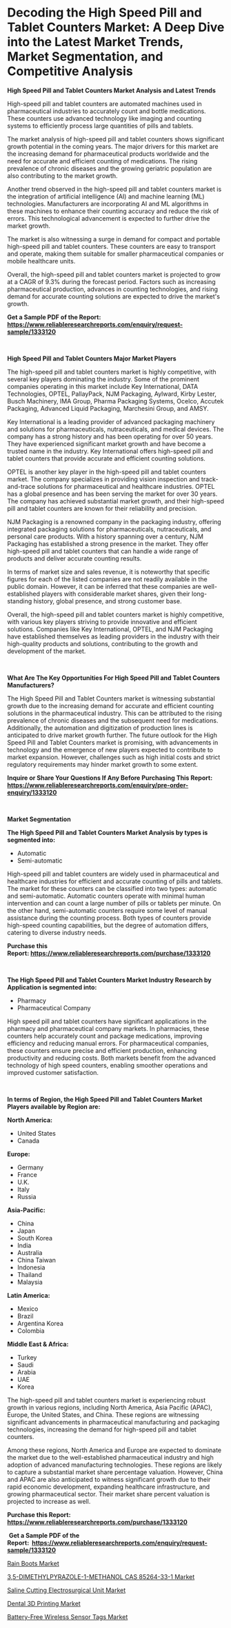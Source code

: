 <p><h1>Decoding the High Speed Pill and Tablet Counters Market: A Deep Dive into the Latest Market Trends, Market Segmentation, and Competitive Analysis</h1></p><p><strong>High Speed Pill and Tablet Counters Market Analysis and Latest Trends</strong></p>
<p><p>High-speed pill and tablet counters are automated machines used in pharmaceutical industries to accurately count and bottle medications. These counters use advanced technology like imaging and counting systems to efficiently process large quantities of pills and tablets.</p><p>The market analysis of high-speed pill and tablet counters shows significant growth potential in the coming years. The major drivers for this market are the increasing demand for pharmaceutical products worldwide and the need for accurate and efficient counting of medications. The rising prevalence of chronic diseases and the growing geriatric population are also contributing to the market growth.</p><p>Another trend observed in the high-speed pill and tablet counters market is the integration of artificial intelligence (AI) and machine learning (ML) technologies. Manufacturers are incorporating AI and ML algorithms in these machines to enhance their counting accuracy and reduce the risk of errors. This technological advancement is expected to further drive the market growth.</p><p>The market is also witnessing a surge in demand for compact and portable high-speed pill and tablet counters. These counters are easy to transport and operate, making them suitable for smaller pharmaceutical companies or mobile healthcare units.</p><p>Overall, the high-speed pill and tablet counters market is projected to grow at a CAGR of 9.3% during the forecast period. Factors such as increasing pharmaceutical production, advances in counting technologies, and rising demand for accurate counting solutions are expected to drive the market's growth.</p></p>
<p><strong>Get a Sample PDF of the Report:&nbsp; <a href="https://www.reliableresearchreports.com/enquiry/request-sample/1333120">https://www.reliableresearchreports.com/enquiry/request-sample/1333120</a></strong></p>
<p>&nbsp;</p>
<p><strong>High Speed Pill and Tablet Counters Major Market Players</strong></p>
<p><p>The high-speed pill and tablet counters market is highly competitive, with several key players dominating the industry. Some of the prominent companies operating in this market include Key International, DATA Technologies, OPTEL, PallayPack, NJM Packaging, Aylward, Kirby Lester, Busch Machinery, IMA Group, Pharma Packaging Systems, Ocelco, Accutek Packaging, Advanced Liquid Packaging, Marchesini Group, and AMSY.</p><p>Key International is a leading provider of advanced packaging machinery and solutions for pharmaceuticals, nutraceuticals, and medical devices. The company has a strong history and has been operating for over 50 years. They have experienced significant market growth and have become a trusted name in the industry. Key International offers high-speed pill and tablet counters that provide accurate and efficient counting solutions.</p><p>OPTEL is another key player in the high-speed pill and tablet counters market. The company specializes in providing vision inspection and track-and-trace solutions for pharmaceutical and healthcare industries. OPTEL has a global presence and has been serving the market for over 30 years. The company has achieved substantial market growth, and their high-speed pill and tablet counters are known for their reliability and precision.</p><p>NJM Packaging is a renowned company in the packaging industry, offering integrated packaging solutions for pharmaceuticals, nutraceuticals, and personal care products. With a history spanning over a century, NJM Packaging has established a strong presence in the market. They offer high-speed pill and tablet counters that can handle a wide range of products and deliver accurate counting results.</p><p>In terms of market size and sales revenue, it is noteworthy that specific figures for each of the listed companies are not readily available in the public domain. However, it can be inferred that these companies are well-established players with considerable market shares, given their long-standing history, global presence, and strong customer base.</p><p>Overall, the high-speed pill and tablet counters market is highly competitive, with various key players striving to provide innovative and efficient solutions. Companies like Key International, OPTEL, and NJM Packaging have established themselves as leading providers in the industry with their high-quality products and solutions, contributing to the growth and development of the market.</p></p>
<p>&nbsp;</p>
<p><strong>What Are The Key Opportunities For High Speed Pill and Tablet Counters Manufacturers?</strong></p>
<p><p>The High Speed Pill and Tablet Counters market is witnessing substantial growth due to the increasing demand for accurate and efficient counting solutions in the pharmaceutical industry. This can be attributed to the rising prevalence of chronic diseases and the subsequent need for medications. Additionally, the automation and digitization of production lines is anticipated to drive market growth further. The future outlook for the High Speed Pill and Tablet Counters market is promising, with advancements in technology and the emergence of new players expected to contribute to market expansion. However, challenges such as high initial costs and strict regulatory requirements may hinder market growth to some extent.</p></p>
<p><strong>Inquire or Share Your Questions If Any Before Purchasing This Report: <a href="https://www.reliableresearchreports.com/enquiry/pre-order-enquiry/1333120">https://www.reliableresearchreports.com/enquiry/pre-order-enquiry/1333120</a></strong></p>
<p>&nbsp;</p>
<p><strong>Market Segmentation</strong></p>
<p><strong>The High Speed Pill and Tablet Counters Market Analysis by types is segmented into:</strong></p>
<p><ul><li>Automatic</li><li>Semi-automatic</li></ul></p>
<p><p>High-speed pill and tablet counters are widely used in pharmaceutical and healthcare industries for efficient and accurate counting of pills and tablets. The market for these counters can be classified into two types: automatic and semi-automatic. Automatic counters operate with minimal human intervention and can count a large number of pills or tablets per minute. On the other hand, semi-automatic counters require some level of manual assistance during the counting process. Both types of counters provide high-speed counting capabilities, but the degree of automation differs, catering to diverse industry needs.</p></p>
<p><strong>Purchase this Report:&nbsp;<a href="https://www.reliableresearchreports.com/purchase/1333120">https://www.reliableresearchreports.com/purchase/1333120</a></strong></p>
<p>&nbsp;</p>
<p><strong>The High Speed Pill and Tablet Counters Market Industry Research by Application is segmented into:</strong></p>
<p><ul><li>Pharmacy</li><li>Pharmaceutical Company</li></ul></p>
<p><p>High speed pill and tablet counters have significant applications in the pharmacy and pharmaceutical company markets. In pharmacies, these counters help accurately count and package medications, improving efficiency and reducing manual errors. For pharmaceutical companies, these counters ensure precise and efficient production, enhancing productivity and reducing costs. Both markets benefit from the advanced technology of high speed counters, enabling smoother operations and improved customer satisfaction.</p></p>
<p>&nbsp;</p>
<p><strong>In terms of Region, the High Speed Pill and Tablet Counters Market Players available by Region are:</strong></p>
<p>
    <p> <strong> North America: </strong>
        <ul>
            <li>United States</li>
            <li>Canada</li>
        </ul>
        </p> 
    <p> <strong> Europe: </strong>
        <ul>
            <li>Germany</li>
            <li>France</li>
            <li>U.K.</li>
            <li>Italy</li>
            <li>Russia</li>
        </ul>
        </p> 
    <p> <strong> Asia-Pacific: </strong>
        <ul>
            <li>China</li>
            <li>Japan</li>
            <li>South Korea</li>
            <li>India</li>
            <li>Australia</li>
            <li>China Taiwan</li>
            <li>Indonesia</li>
            <li>Thailand</li>
            <li>Malaysia</li>
        </ul>
        </p> 
    <p> <strong> Latin America: </strong>
        <ul>
            <li>Mexico</li>
            <li>Brazil</li>
            <li>Argentina Korea</li>
            <li>Colombia</li>
        </ul>
        </p> 
    <p> <strong> Middle East & Africa: </strong>
        <ul>
            <li>Turkey</li>
            <li>Saudi</li>
            <li>Arabia</li>
            <li>UAE</li>
            <li>Korea</li>
        </ul>
    </p>
    </p>
<p><p>The high-speed pill and tablet counters market is experiencing robust growth in various regions, including North America, Asia Pacific (APAC), Europe, the United States, and China. These regions are witnessing significant advancements in pharmaceutical manufacturing and packaging technologies, increasing the demand for high-speed pill and tablet counters. </p><p>Among these regions, North America and Europe are expected to dominate the market due to the well-established pharmaceutical industry and high adoption of advanced manufacturing technologies. These regions are likely to capture a substantial market share percentage valuation. However, China and APAC are also anticipated to witness significant growth due to their rapid economic development, expanding healthcare infrastructure, and growing pharmaceutical sector. Their market share percent valuation is projected to increase as well.</p></p>
<p><strong>Purchase this Report: <a href="https://www.reliableresearchreports.com/purchase/1333120">https://www.reliableresearchreports.com/purchase/1333120</a></strong></p>
<p>&nbsp;<strong>Get a Sample PDF of the Report:&nbsp;&nbsp;<a href="https://www.reliableresearchreports.com/enquiry/request-sample/1333120">https://www.reliableresearchreports.com/enquiry/request-sample/1333120</a></strong></p>
<p><strong></strong></p>
<p><p><a href="https://medium.com/@adealoshi97/rain-boots-market-size-growth-forecast-2023-2030-fcbe5353e1b1">Rain Boots Market</a></p><p><a href="https://www.linkedin.com/pulse/35-dimethylpyrazole-1-methanol-cas-85264-33-1-market-challenges/">3,5-DIMETHYLPYRAZOLE-1-METHANOL CAS 85264-33-1 Market</a></p><p><a href="https://www.linkedin.com/pulse/saline-cutting-electrosurgical-unit-market-insights-players/">Saline Cutting Electrosurgical Unit Market</a></p><p><a href="https://medium.com/@palm.quick.roof/dental-3d-printing-market-size-cagr-trends-2024-2030-c759c43a3645">Dental 3D Printing Market</a></p><p><a href="https://www.linkedin.com/pulse/battery-free-wireless-sensor-tags-market-research/">Battery-Free Wireless Sensor Tags Market</a></p></p>